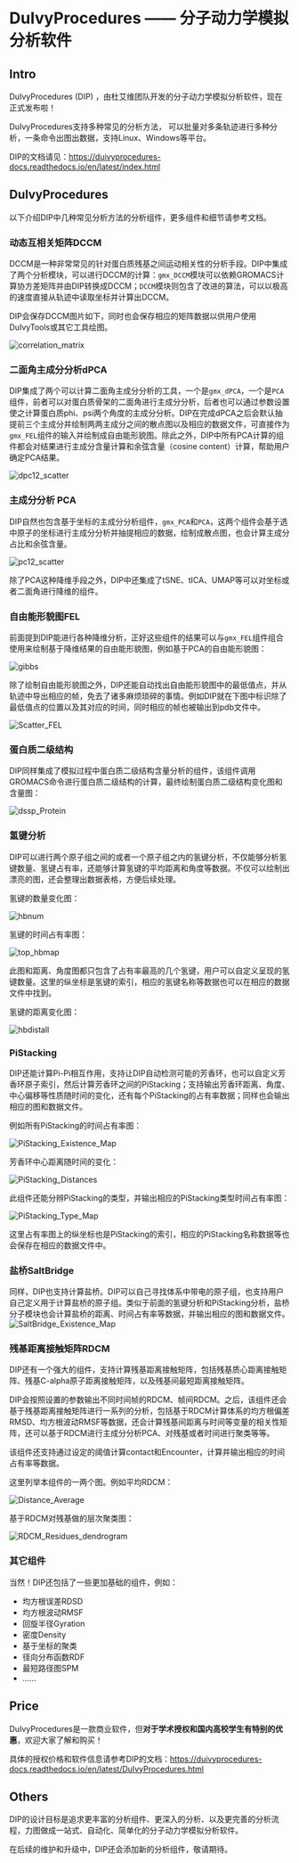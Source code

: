 # DuIvyProcedures —— 分子动力学模拟分析软件

## Intro

DuIvyProcedures (DIP) ，由杜艾维团队开发的分子动力学模拟分析软件，现在正式发布啦！

DuIvyProcedures支持多种常见的分析方法， 可以批量对多条轨迹进行多种分析，一条命令出图出数据，支持Linux、Windows等平台。

DIP的文档请见：https://duivyprocedures-docs.readthedocs.io/en/latest/index.html



## DuIvyProcedures

以下介绍DIP中几种常见分析方法的分析组件，更多组件和细节请参考文档。



### 动态互相关矩阵DCCM

DCCM是一种非常常见的针对蛋白质残基之间运动相关性的分析手段。DIP中集成了两个分析模块，可以进行DCCM的计算：`gmx_DCCM`模块可以依赖GROMACS计算协方差矩阵并由DIP转换成DCCM；`DCCM`模块则包含了改进的算法，可以以极高的速度直接从轨迹中读取坐标并计算出DCCM。

DIP会保存DCCM图片如下，同时也会保存相应的矩阵数据以供用户使用DuIvyTools或其它工具绘图。

![correlation_matrix](C:\Users\hhhhh\Desktop\20240229-DIP\correlation_matrix.png)



### 二面角主成分分析dPCA

DIP集成了两个可以计算二面角主成分分析的工具，一个是`gmx_dPCA`，一个是`PCA`组件，前者可以对蛋白质骨架的二面角进行主成分分析，后者也可以通过参数设置使之计算蛋白质phi、psi两个角度的主成分分析。DIP在完成dPCA之后会默认抽提前三个主成分并绘制两两主成分之间的散点图以及相应的数据文件，可直接作为`gmx_FEL`组件的输入并绘制成自由能形貌图。除此之外，DIP中所有PCA计算的组件都会对结果进行主成分含量计算和余弦含量（cosine content）计算，帮助用户确定PCA结果。

![dpc12_scatter](C:\Users\hhhhh\Desktop\20240229-DIP\dpc12_scatter.png)



### 主成分分析 PCA

DIP自然也包含基于坐标的主成分分析组件，`gmx_PCA`和`PCA`，这两个组件会基于选中原子的坐标进行主成分分析并抽提相应的数据，绘制成散点图，也会计算主成分占比和余弦含量。

![pc12_scatter](C:\Users\hhhhh\Desktop\20240229-DIP\pc12_scatter.png)

除了PCA这种降维手段之外，DIP中还集成了tSNE、tICA、UMAP等可以对坐标或者二面角进行降维的组件。



### 自由能形貌图FEL

前面提到DIP能进行各种降维分析，正好这些组件的结果可以与`gmx_FEL`组件组合使用来绘制基于降维结果的自由能形貌图，例如基于PCA的自由能形貌图：

![gibbs](C:\Users\hhhhh\Desktop\20240229-DIP\gibbs.png)

除了绘制自由能形貌图之外，DIP还能自动找出自由能形貌图中的最低值点，并从轨迹中导出相应的帧，免去了诸多麻烦琐碎的事情。例如DIP就在下图中标识除了最低值点的位置以及其对应的时间，同时相应的帧也被输出到pdb文件中。

![Scatter_FEL](C:\Users\hhhhh\Desktop\20240229-DIP\Scatter_FEL.png)



### 蛋白质二级结构

DIP同样集成了模拟过程中蛋白质二级结构含量分析的组件，该组件调用GROMACS命令进行蛋白质二级结构的计算，最终绘制蛋白质二级结构变化图和含量图：

![dssp_Protein](C:\Users\hhhhh\Desktop\20240229-DIP\dssp_Protein.png)



### 氢键分析

DIP可以进行两个原子组之间的或者一个原子组之内的氢键分析，不仅能够分析氢键数量、氢键占有率，还能够计算氢键的平均距离和角度等数据。不仅可以绘制出漂亮的图，还会整理出数据表格，方便后续处理。

氢键的数量变化图：

![hbnum](C:\Users\hhhhh\Desktop\20240229-DIP\hbnum.png)

氢键的时间占有率图：

![top_hbmap](C:\Users\hhhhh\Desktop\20240229-DIP\top_hbmap.png)

此图和距离、角度图都只包含了占有率最高的几个氢键，用户可以自定义呈现的氢键数量。这里的纵坐标是氢键的索引，相应的氢键名称等数据也可以在相应的数据文件中找到。

氢键的距离变化图：

![hbdistall](C:\Users\hhhhh\Desktop\20240229-DIP\hbdistall.png)



### PiStacking

DIP还能计算Pi-Pi相互作用，支持让DIP自动检测可能的芳香环，也可以自定义芳香环原子索引，然后计算芳香环之间的PiStacking；支持输出芳香环距离、角度、中心偏移等性质随时间的变化，还有每个PiStacking的占有率数据；同样也会输出相应的图和数据文件。

例如所有PiStacking的时间占有率图：

![PiStacking_Existence_Map](C:\Users\hhhhh\Desktop\20240229-DIP\PiStacking_Existence_Map.png)

芳香环中心距离随时间的变化：

![PiStacking_Distances](C:\Users\hhhhh\Desktop\20240229-DIP\PiStacking_Distances.png)

此组件还能分辨PiStacking的类型，并输出相应的PiStacking类型时间占有率图：

![PiStacking_Type_Map](C:\Users\hhhhh\Desktop\20240229-DIP\PiStacking_Type_Map.png)

这里占有率图上的纵坐标也是PiStacking的索引，相应的PiStacking名称数据等也会保存在相应的数据文件中。



### 盐桥SaltBridge

同样，DIP也支持计算盐桥。DIP可以自己寻找体系中带电的原子组，也支持用户自己定义用于计算盐桥的原子组。类似于前面的氢键分析和PiStacking分析，盐桥分子模块也会计算盐桥的距离、时间占有率等数据，并输出相应的图和数据文件。![SaltBridge_Existence_Map](C:\Users\hhhhh\Desktop\20240229-DIP\SaltBridge_Existence_Map.png)



### 残基距离接触矩阵RDCM

DIP还有一个强大的组件，支持计算残基距离接触矩阵，包括残基质心距离接触矩阵、残基C-alpha原子距离接触矩阵，以及残基间最短距离接触矩阵。

DIP会按照设置的参数输出不同时间帧的RDCM、帧间RDCM。之后，该组件还会基于残基距离接触矩阵进行一系列的分析，包括基于RDCM计算体系的均方根偏差RMSD、均方根波动RMSF等数据，还会计算残基间距离与时间等变量的相关性矩阵，还可以基于RDCM进行主成分分析PCA、对残基或者时间进行聚类等等。

该组件还支持通过设定的阈值计算contact和Encounter，计算并输出相应的时间占有率等数据。

这里列举本组件的一两个图。例如平均RDCM：

![Distance_Average](C:\Users\hhhhh\Desktop\20240229-DIP\Distance_Average.png)

基于RDCM对残基做的层次聚类图：

![RDCM_Residues_dendrogram](C:\Users\hhhhh\Desktop\20240229-DIP\RDCM_Residues_dendrogram.png)



### 其它组件

当然！DIP还包括了一些更加基础的组件，例如：

- 均方根误差RDSD
- 均方根波动RMSF
- 回旋半径Gyration
- 密度Density
- 基于坐标的聚类
- 径向分布函数RDF
- 最短路径图SPM
- ......





## Price

DuIvyProcedures是一款商业软件，但**对于学术授权和国内高校学生有特别的优惠**，欢迎大家了解和购买！

具体的授权价格和软件信息请参考DIP的文档：https://duivyprocedures-docs.readthedocs.io/en/latest/DuIvyProcedures.html





## Others

DIP的设计目标是追求更丰富的分析组件、更深入的分析、以及更完善的分析流程，力图做成一站式、自动化、简单化的分子动力学模拟分析软件。

在后续的维护和升级中，DIP还会添加新的分析组件，敬请期待。











